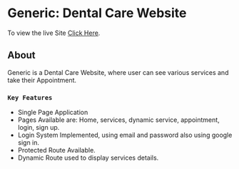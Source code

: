 # Generic: Dental Care Website

To view the live Site [Click Here](https://generic-dental-care.web.app/).

## About

Generic is a Dental Care Website, where user can see various services and take their Appointment.

### `Key Features`

- Single Page Application
- Pages Available are: Home, services, dynamic service, appointment, login, sign up.
- Login System Implemented, using email and password also using google sign in.
- Protected Route Available.
- Dynamic Route used to display services details.
